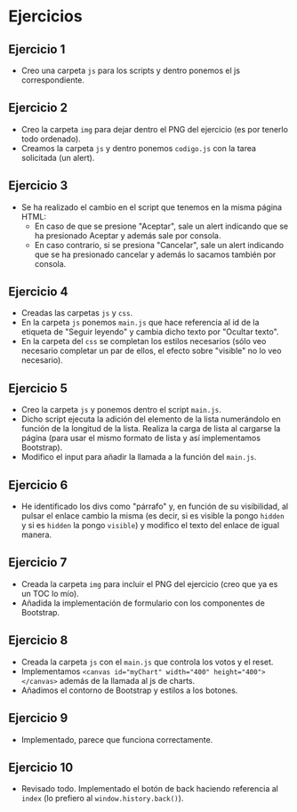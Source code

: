 # Ejercicios

## Ejercicio 1
- Creo una carpeta `js` para los scripts y dentro ponemos el js correspondiente.

## Ejercicio 2
- Creo la carpeta `img` para dejar dentro el PNG del ejercicio (es por tenerlo todo ordenado).
- Creamos la carpeta `js` y dentro ponemos `codigo.js` con la tarea solicitada (un alert).

## Ejercicio 3
- Se ha realizado el cambio en el script que tenemos en la misma página HTML:
  - En caso de que se presione "Aceptar", sale un alert indicando que se ha presionado Aceptar y además sale por consola.
  - En caso contrario, si se presiona "Cancelar", sale un alert indicando que se ha presionado cancelar y además lo sacamos también por consola.

## Ejercicio 4
- Creadas las carpetas `js` y `css`.
- En la carpeta `js` ponemos `main.js` que hace referencia al id de la etiqueta de "Seguir leyendo" y cambia dicho texto por "Ocultar texto".
- En la carpeta del `css` se completan los estilos necesarios (sólo veo necesario completar un par de ellos, el efecto sobre "visible" no lo veo necesario).

## Ejercicio 5
- Creo la carpeta `js` y ponemos dentro el script `main.js`.
- Dicho script ejecuta la adición del elemento de la lista numerándolo en función de la longitud de la lista. Realiza la carga de lista al cargarse la página (para usar el mismo formato de lista y así implementamos Bootstrap).
- Modifico el input para añadir la llamada a la función del `main.js`.

## Ejercicio 6
- He identificado los divs como "párrafo" y, en función de su visibilidad, al pulsar el enlace cambio la misma (es decir, si es visible la pongo `hidden` y si es `hidden` la pongo `visible`) y modifico el texto del enlace de igual manera.

## Ejercicio 7
- Creada la carpeta `img` para incluir el PNG del ejercicio (creo que ya es un TOC lo mío).
- Añadida la implementación de formulario con los componentes de Bootstrap.

## Ejercicio 8
- Creada la carpeta `js` con el `main.js` que controla los votos y el reset.
- Implementamos `<canvas id="myChart" width="400" height="400"></canvas>` además de la llamada al js de charts.
- Añadimos el contorno de Bootstrap y estilos a los botones.

## Ejercicio 9
- Implementado, parece que funciona correctamente.

## Ejercicio 10
- Revisado todo. Implementado el botón de back haciendo referencia al `index` (lo prefiero al `window.history.back()`).
